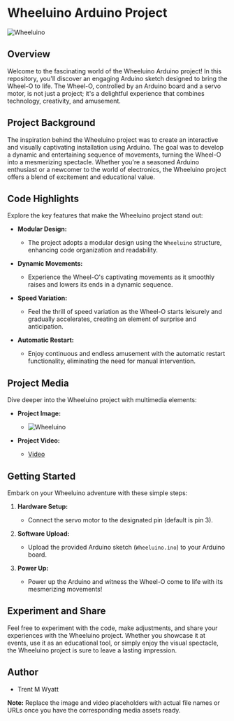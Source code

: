 # Wheeluino Arduino Project

![Wheeluino](Wheel-O.png)

## Overview

Welcome to the fascinating world of the Wheeluino Arduino project! In this repository, you'll discover an engaging Arduino sketch designed to bring the Wheel-O to life. The Wheel-O, controlled by an Arduino board and a servo motor, is not just a project; it's a delightful experience that combines technology, creativity, and amusement.

## Project Background

The inspiration behind the Wheeluino project was to create an interactive and visually captivating installation using Arduino. The goal was to develop a dynamic and entertaining sequence of movements, turning the Wheel-O into a mesmerizing spectacle. Whether you're a seasoned Arduino enthusiast or a newcomer to the world of electronics, the Wheeluino project offers a blend of excitement and educational value.

## Code Highlights

Explore the key features that make the Wheeluino project stand out:

- **Modular Design:**
  - The project adopts a modular design using the `Wheeluino` structure, enhancing code organization and readability.

- **Dynamic Movements:**
  - Experience the Wheel-O's captivating movements as it smoothly raises and lowers its ends in a dynamic sequence.

- **Speed Variation:**
  - Feel the thrill of speed variation as the Wheel-O starts leisurely and gradually accelerates, creating an element of surprise and anticipation.

- **Automatic Restart:**
  - Enjoy continuous and endless amusement with the automatic restart functionality, eliminating the need for manual intervention.

## Project Media

Dive deeper into the Wheeluino project with multimedia elements:

- **Project Image:**
  - ![Wheeluino](Wheel-O.png)

- **Project Video:**
  - [Video](https://github.com/ripred/Wheeluino/blob/main/Wheel-O1.mp4)

## Getting Started

Embark on your Wheeluino adventure with these simple steps:

1. **Hardware Setup:**
   - Connect the servo motor to the designated pin (default is pin 3).

2. **Software Upload:**
   - Upload the provided Arduino sketch (`Wheeluino.ino`) to your Arduino board.

3. **Power Up:**
   - Power up the Arduino and witness the Wheel-O come to life with its mesmerizing movements!

## Experiment and Share

Feel free to experiment with the code, make adjustments, and share your experiences with the Wheeluino project. Whether you showcase it at events, use it as an educational tool, or simply enjoy the visual spectacle, the Wheeluino project is sure to leave a lasting impression.

## Author

- Trent M Wyatt

**Note:** Replace the image and video placeholders with actual file names or URLs once you have the corresponding media assets ready.
